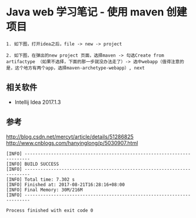 # Java web 学习笔记 - 使用 maven 创建项目

```
1. 如下图，打开idea之后，file -> new -> project 

2. 如下图，在弹出的new project 页面，选择maven -> 勾选Create from artifactype （如果不选择，下面的那一步就没办法走了）-> 选中webapp（值得注意的是，这个地方有两个app，选择maven-archetype-webapp）, next 
```

## 相关软件

* Intellij Idea 2017.1.3





























## 参考

http://blog.csdn.net/mercyt/article/details/51286825
http://www.cnblogs.com/hanyinglong/p/5030907.html















```plain
[INFO] ------------------------------------------------------------------------
[INFO] BUILD SUCCESS
[INFO] ------------------------------------------------------------------------
[INFO] Total time: 7.302 s
[INFO] Finished at: 2017-08-21T16:28:16+08:00
[INFO] Final Memory: 30M/216M
[INFO] ------------------------------------------------------------------------

Process finished with exit code 0
```
